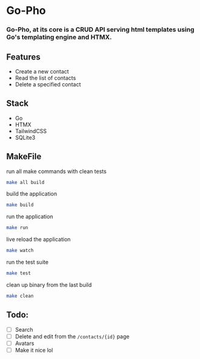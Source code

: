 # Go-Pho
### Go-Pho, at its core is a CRUD API serving html templates using Go's templating engine and HTMX.

## Features
- Create a new contact
- Read the list of contacts
- Delete a specified contact

## Stack
- Go
- HTMX
- TailwindCSS
- SQLite3

## MakeFile

run all make commands with clean tests
```bash
make all build
```

build the application
```bash
make build
```

run the application
```bash
make run
```

live reload the application
```bash
make watch
```

run the test suite
```bash
make test
```

clean up binary from the last build
```bash
make clean
```

## Todo: 
- [ ] Search 
- [ ] Delete and edit from the `/contacts/{id}` page
- [ ] Avatars 
- [ ] Make it nice lol

